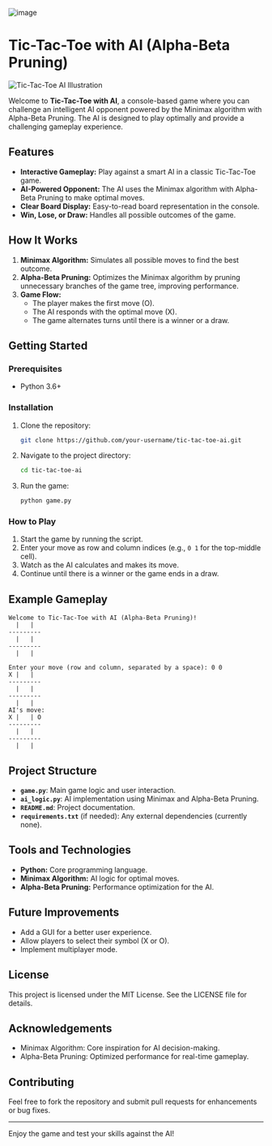 ![image](https://github.com/user-attachments/assets/944c6215-ac6f-4677-ad5e-a068e7d4b27d)
# Tic-Tac-Toe with AI (Alpha-Beta Pruning)

![Tic-Tac-Toe AI Illustration](path/to/illustration.png)

Welcome to **Tic-Tac-Toe with AI**, a console-based game where you can challenge an intelligent AI opponent powered by the Minimax algorithm with Alpha-Beta Pruning. The AI is designed to play optimally and provide a challenging gameplay experience.

## Features
- **Interactive Gameplay:** Play against a smart AI in a classic Tic-Tac-Toe game.
- **AI-Powered Opponent:** The AI uses the Minimax algorithm with Alpha-Beta Pruning to make optimal moves.
- **Clear Board Display:** Easy-to-read board representation in the console.
- **Win, Lose, or Draw:** Handles all possible outcomes of the game.

## How It Works
1. **Minimax Algorithm:** Simulates all possible moves to find the best outcome.
2. **Alpha-Beta Pruning:** Optimizes the Minimax algorithm by pruning unnecessary branches of the game tree, improving performance.
3. **Game Flow:**
   - The player makes the first move (O).
   - The AI responds with the optimal move (X).
   - The game alternates turns until there is a winner or a draw.

## Getting Started

### Prerequisites
- Python 3.6+

### Installation
1. Clone the repository:
   ```bash
   git clone https://github.com/your-username/tic-tac-toe-ai.git
   ```
2. Navigate to the project directory:
   ```bash
   cd tic-tac-toe-ai
   ```
3. Run the game:
   ```bash
   python game.py
   ```

### How to Play
1. Start the game by running the script.
2. Enter your move as row and column indices (e.g., `0 1` for the top-middle cell).
3. Watch as the AI calculates and makes its move.
4. Continue until there is a winner or the game ends in a draw.

## Example Gameplay
```
Welcome to Tic-Tac-Toe with AI (Alpha-Beta Pruning)!
  |   |  
---------
  |   |  
---------
  |   |  

Enter your move (row and column, separated by a space): 0 0
X |   |  
---------
  |   |  
---------
  |   |  
AI's move:
X |   | O
---------
  |   |  
---------
  |   |  
```

## Project Structure
- **`game.py`**: Main game logic and user interaction.
- **`ai_logic.py`**: AI implementation using Minimax and Alpha-Beta Pruning.
- **`README.md`**: Project documentation.
- **`requirements.txt`** (if needed): Any external dependencies (currently none).

## Tools and Technologies
- **Python:** Core programming language.
- **Minimax Algorithm:** AI logic for optimal moves.
- **Alpha-Beta Pruning:** Performance optimization for the AI.

## Future Improvements
- Add a GUI for a better user experience.
- Allow players to select their symbol (X or O).
- Implement multiplayer mode.

## License
This project is licensed under the MIT License. See the LICENSE file for details.

## Acknowledgements
- Minimax Algorithm: Core inspiration for AI decision-making.
- Alpha-Beta Pruning: Optimized performance for real-time gameplay.

## Contributing
Feel free to fork the repository and submit pull requests for enhancements or bug fixes.

---

Enjoy the game and test your skills against the AI!
